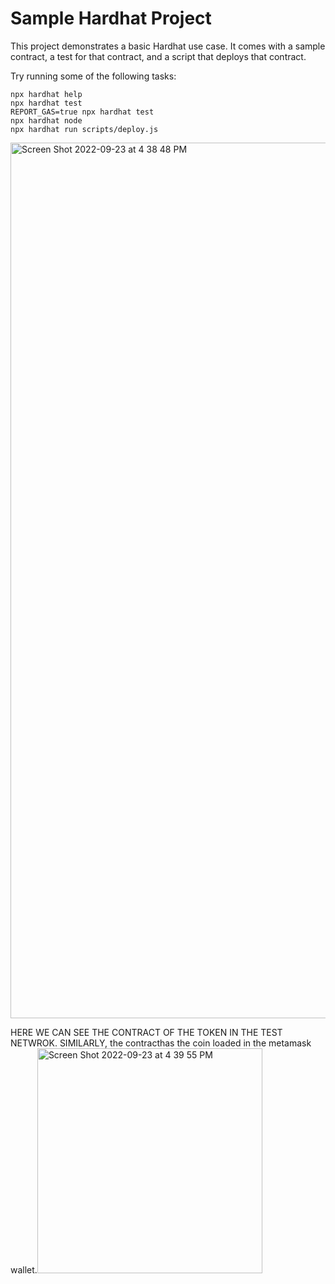 # Sample Hardhat Project

This project demonstrates a basic Hardhat use case. It comes with a sample contract, a test for that contract, and a script that deploys that contract.

Try running some of the following tasks:

```shell
npx hardhat help
npx hardhat test
REPORT_GAS=true npx hardhat test
npx hardhat node
npx hardhat run scripts/deploy.js
```
<img width="1401" alt="Screen Shot 2022-09-23 at 4 38 48 PM" src="https://user-images.githubusercontent.com/90866319/192065709-0866c961-6b54-4677-9074-645e4003b7b8.png">

HERE WE CAN SEE THE CONTRACT OF THE TOKEN IN THE TEST NETWROK. 
SIMILARLY, the contracthas the coin loaded in the metamask wallet.<img width="360" alt="Screen Shot 2022-09-23 at 4 39 55 PM" src="https://user-images.githubusercontent.com/90866319/192065789-3f154cb5-4832-44ac-b199-5586589a542a.png">
